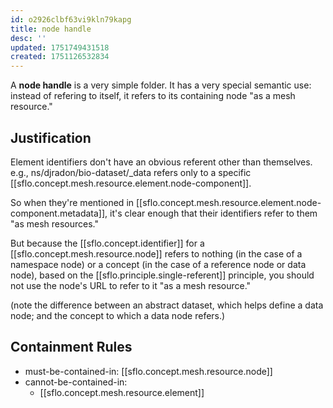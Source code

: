 ```yaml
---
id: o2926clbf63vi9kln79kapg
title: node handle
desc: ''
updated: 1751749431518
created: 1751126532834
---
```


A **node handle** is a very simple folder. It has a very special semantic use: instead of refering to itself, it refers to its containing node "as a mesh resource."



## Justification

Element identifiers don't have an obvious referent other than themselves. e.g., ns/djradon/bio-dataset/_data refers only to a specific [[sflo.concept.mesh.resource.element.node-component]]. 

So when they're mentioned in [[sflo.concept.mesh.resource.element.node-component.metadata]], it's clear enough that their identifiers refer to them "as mesh resources."

But because the [[sflo.concept.identifier]] for a [[sflo.concept.mesh.resource.node]] refers to nothing (in the case of a namespace node) or a concept (in the case of a reference node or data node), based on the [[sflo.principle.single-referent]] principle, you should not use the node's URL to refer to it "as a mesh resource."

(note the difference between an abstract dataset, which helps define a data node; and the concept to which a data node refers.)


## Containment Rules

- must-be-contained-in: [[sflo.concept.mesh.resource.node]]
- cannot-be-contained-in: 
  - [[sflo.concept.mesh.resource.element]]
